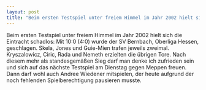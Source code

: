 ```yaml
---
layout: post
title: "Beim ersten Testspiel unter freiem Himmel im Jahr 2002 hielt sich die Eintracht schadlos: Mit 10:0 (4:0) wurde der SV Bernbach, Oberliga Hessen, geschlagen."
---
```


Beim ersten Testspiel unter freiem Himmel im Jahr 2002 hielt sich die Eintracht schadlos: Mit 10:0 (4:0) wurde der SV Bernbach, Oberliga Hessen, geschlagen. Skela, Jones und Guie-Mien trafen jeweils zweimal. Kryszalowicz, Ciric, Rada und Nemeth erzielten die übrigen Tore. Nach diesem mehr als standesgemäßen Sieg darf man denke ich zufrieden sein und sich auf das nächste Testspiel am Dienstag gegen Meppen freuen. Dann darf wohl auch Andree Wiedener mitspielen, der heute aufgrund der noch fehlenden Spielberechtigung pausieren musste.
